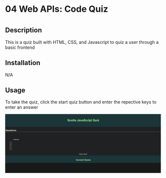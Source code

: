 # 04 Web APIs: Code Quiz

# <JavaScript Quiz>

## Description

This is a quiz built with HTML, CSS, and Javascript to quiz a user through a basic frontend

## Installation

N/A

## Usage

To take the quiz, click the start quiz button and enter the repective keys to enter an answer

![alt text](./Assets/Screenshot%202023-05-10%20at%204.48.19%20PM.png)

